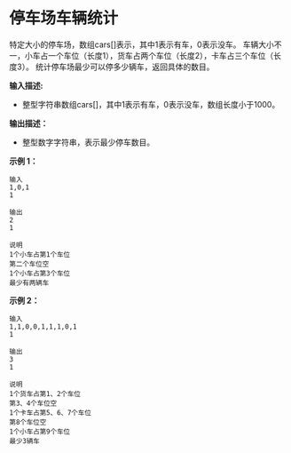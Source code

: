 # 停车场车辆统计

特定大小的停车场，数组cars[]表示，其中1表示有车，0表示没车。
车辆大小不一，小车占一个车位（长度1），货车占两个车位（长度2），卡车占三个车位（长度3）。
统计停车场最少可以停多少辆车，返回具体的数目。

**输入描述:**

- 整型字符串数组cars[]，其中1表示有车，0表示没车，数组长度小于1000。

**输出描述：**

- 整型数字字符串，表示最少停车数目。

**示例 1：**

```
输入
1,0,1
1

输出
2
1

说明
1个小车占第1个车位
第二个车位空
1个小车占第3个车位
最少有两辆车
```

**示例 2：**

```
输入
1,1,0,0,1,1,1,0,1
1

输出
3
1

说明
1个货车占第1、2个车位
第3、4个车位空
1个卡车占第5、6、7个车位
第8个车位空
1个小车占第9个车位
最少3辆车
```

